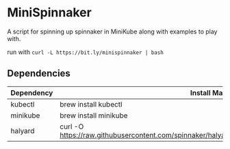 # MiniSpinnaker

A script for spinning up spinnaker in MiniKube along with examples to play with.

run with `curl -L https://bit.ly/minispinnaker | bash`

## Dependencies

Dependency | Install Mac
---------- | ----------- 
kubectl    | brew install kubectl
minikube   | brew install minikube
halyard    | curl -O https://raw.githubusercontent.com/spinnaker/halyard/master/install/macos/InstallHalyard.sh